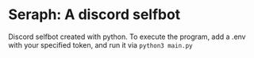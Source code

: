 # Seraph: A discord selfbot 

Discord selfbot created with python. 
To execute the program, add a .env with your specified token, and run it via `python3 main.py`
